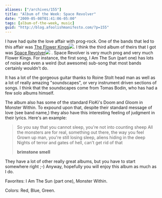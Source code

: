 ```yaml
---
aliases: ["/archives/155"]
title: "Album of the Week: Space Revolver"
date: "2009-05-08T01:41:06-05:00"
tags: [album-of-the-week, music]
guid: "http://blog.afoolishmanifesto.com/?p=155"
---
```

I have had quite the love affair with prog-rock. One of the bands that led to this affair was [The Flower Kings](http://www.amazon.com/gp/redirect.html?ie=UTF8&location=http%3A%2F%2Fwww.amazon.com%2Fgp%2Fentity%2FThe-Flower-Kings%2FB000APH788%3Fie%3DUTF8%26ref%255F%3Dntt%255Fmus%255Fgen%255Fpel&tag=afooman-20&linkCode=ur2&camp=1789&creative=390957)![](https://www.assoc-amazon.com/e/ir?t=afooman-20&l=ur2&o=1). I think the third album of theirs that I got was [Space Revolver](http://www.amazon.com/gp/product/B00004TXWQ?ie=UTF8&tag=afooman-20&linkCode=as2&camp=1789&creative=390957&creativeASIN=B00004TXWQ)![](http://www.assoc-amazon.com/e/ir?t=afooman-20&l=as2&o=1&a=B00004TXWQ) . Space Revolver is very much prog and very much Flower Kings. For instance, the first song, I Am The Sun (part one) has lots of noise and even a weird (but awesome) sub-song that most bands certainly wouldn't do.

It has a lot of the gorgeous guitar thanks to Roine Stolt head man as well as a lot of really amazing "soundscapes", or very instrument driven sections of songs. I think that the soundscapes come from Tomas Bodin, who has had a few solo albums himself.

The album also has some of the standard FloKi's Doom and Gloom in Monster Within. To expound upon that, despite their standard message of love (see band name,) they also have this interesting feeling of judgment in their lyrics. Here's an example:

> So you say that you cannot sleep, you're not into counting sheep All the monsters are for real, something out there, the way you feel Grown up man, you're still losing sleep, aliens hiding in the deep Nights of terror and gates of hell, can't get rid of that
>
> **brimstone smell**

They have a lot of other really great albums, but you have to start somewhere right ;-) Anyway, hopefully you will enjoy this album as much as I do.

Favorites: I Am The Sun (part one), Monster Within.

Colors: Red, Blue, Green.

